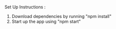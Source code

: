 Set Up Instructions :
  1. Download dependencies by running "npm install"
  2. Start up the app using "npm start"
